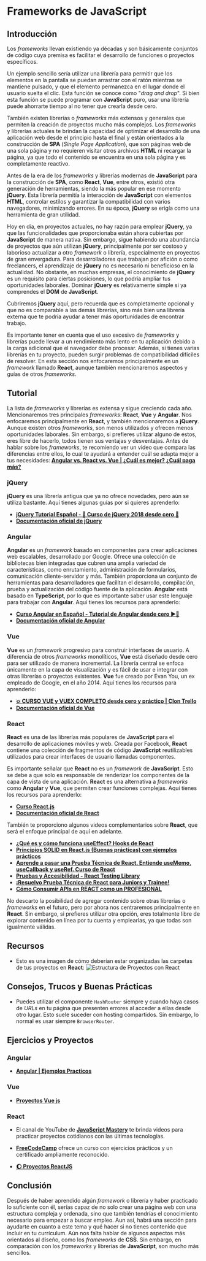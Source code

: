 # Frameworks de JavaScript

## Introducción

Los _frameworks_ llevan existiendo ya décadas y son básicamente conjuntos de código cuya premisa es facilitar el desarrollo de funciones o proyectos específicos.

Un ejemplo sencillo sería utilizar una librería para permitir que los elementos en la pantalla se puedan arrastrar con el ratón mientras se mantiene pulsado, y que el elemento permanezca en el lugar donde el usuario suelta el clic. Esta función se conoce como "_drag and drop_". Si bien esta función se puede programar con **JavaScript** puro, usar una librería puede ahorrarte tiempo al no tener que crearla desde cero.

También existen librerías o _frameworks_ más extensos y generales que permiten la creación de proyectos mucho más complejos. Los _frameworks_ y librerías actuales te brindan la capacidad de optimizar el desarrollo de una aplicación web desde el principio hasta el final y están orientados a la construcción de **SPA** (_Single Page Application_), que son páginas web de una sola página y no requieren visitar otros archivos **HTML** ni recargar la página, ya que todo el contenido se encuentra en una sola página y es completamente reactivo.

Antes de la era de los _frameworks_ y librerías modernas de **JavaScript** para la construcción de **SPA**, como **React**, **Vue**, entre otros, existió otra generación de herramientas, siendo la más popular en ese momento **jQuery**. Esta librería permitía la interacción de **JavaScript** con elementos **HTML**, controlar estilos y garantizar la compatibilidad con varios navegadores, minimizando errores. En su época, **jQuery** se erigía como una herramienta de gran utilidad.

Hoy en día, en proyectos actuales, no hay razón para emplear **jQuery**, ya que las funcionalidades que proporcionaba están ahora cubiertas por **JavaScript** de manera nativa. Sin embargo, sigue habiendo una abundancia de proyectos que aún utilizan **jQuery**, principalmente por ser costoso y laborioso actualizar a otro _framework_ o librería, especialmente en proyectos de gran envergadura. Para desarrolladores que trabajan por afición o como freelancers, el aprendizaje de **jQuery** no es necesario ni beneficioso en la actualidad. No obstante, en muchas empresas, el conocimiento de **jQuery** es un requisito para ciertas posiciones, lo que podría ampliar tus oportunidades laborales. Dominar **jQuery** es relativamente simple si ya comprendes el **DOM** de **JavaScript**.

Cubriremos **jQuery** aquí, pero recuerda que es completamente opcional y que no es comparable a las demás librerías, sino más bien una librería externa que te podría ayudar a tener más oportunidades de encontrar trabajo.

Es importante tener en cuenta que el uso excesivo de _frameworks_ y librerías puede llevar a un rendimiento más lento en tu aplicación debido a la carga adicional que el navegador debe procesar. Además, si tienes varias librerías en tu proyecto, pueden surgir problemas de compatibilidad difíciles de resolver. En esta sección nos enfocaremos principalmente en un _framework_ llamado **React**, aunque también mencionaremos aspectos y guías de otros _frameworks_.

## Tutorial

La lista de _frameworks_ y librerías es extensa y sigue creciendo cada año. Mencionaremos tres principales _frameworks_: **React**, **Vue** y **Angular**. Nos enfocaremos principalmente en **React**, y también mencionaremos a **jQuery**. Aunque existen otros _frameworks_, son menos utilizados y ofrecen menos oportunidades laborales. Sin embargo, si prefieres utilizar alguno de estos, eres libre de hacerlo, todos tienen sus ventajas y desventajas. Antes de hablar sobre los _frameworks_, te recomiendo ver un video que compara las diferencias entre ellos, lo cual te ayudará a entender cuál se adapta mejor a tus necesidades: **[Angular vs. React vs. Vue | ¿Cuál es mejor? ¿Cuál paga más?](https://www.youtube.com/watch?v=IWbl8SXsb7Q)**

### jQuery

**jQuery** es una librería antigua que ya no ofrece novedades, pero aún se utiliza bastante. Aquí tienes algunas guías por si quieres aprenderlo:

-   **[jQuery Tutorial Español - 💪 Curso de jQuery 2018 desde cero 💪](https://www.youtube.com/watch?v=DVN8NWppCN0)**
-   **[Documentación oficial de jQuery](https://api.jquery.com)**

### Angular

**Angular** es un _framework_ basado en componentes para crear aplicaciones web escalables, desarrollado por Google. Ofrece una colección de bibliotecas bien integradas que cubren una amplia variedad de características, como enrutamiento, administración de formularios, comunicación cliente-servidor y más. También proporciona un conjunto de herramientas para desarrolladores que facilitan el desarrollo, compilación, prueba y actualización del código fuente de la aplicación. **Angular** está basado en **TypeScript**, por lo que es importante saber usar este lenguaje para trabajar con **Angular**. Aquí tienes los recursos para aprenderlo:

-   **[Curso Angular en Español - Tutorial de Angular desde cero ▶️🤯](https://www.youtube.com/watch?v=i-oYrcNtc2s)**
-   **[Documentación oficial de Angular](https://angular.io/docs)**

### Vue

**Vue** es un _framework_ progresivo para construir interfaces de usuario. A diferencia de otros _frameworks_ monolíticos, **Vue** está diseñado desde cero para ser utilizado de manera incremental. La librería central se enfoca únicamente en la capa de visualización y es fácil de usar e integrar con otras librerías o proyectos existentes. **Vue** fue creado por Evan You, un ex empleado de Google, en el año 2014. Aquí tienes los recursos para aprenderlo:

-   **[💥 CURSO VUE y VUEX COMPLETO desde cero y práctico | Clon Trello](https://www.youtube.com/watch?v=Wd9dOIlTWCc)**
-   **[Documentación oficial de Vue](https://es.vuejs.org/v2/guide/)**

### React

**React** es una de las librerías más populares de **JavaScript** para el desarrollo de aplicaciones móviles y web. Creada por Facebook, **React** contiene una colección de fragmentos de código **JavaScript** reutilizables utilizados para crear interfaces de usuario llamadas componentes.

Es importante señalar que **React** no es un _framework_ de **JavaScript**. Esto se debe a que solo es responsable de renderizar los componentes de la capa de vista de una aplicación. **React** es una alternativa a _frameworks_ como **Angular** y **Vue**, que permiten crear funciones complejas. Aquí tienes los recursos para aprenderlo:

-   **[Curso React.js](https://www.youtube.com/playlist?list=PLvq-jIkSeTUZ5XcUw8fJPTBKEHEKPMTKk)**
-   **[Documentación oficial de React](https://react.dev/learn)**

También te proporciono algunos videos complementarios sobre **React**, que será el enfoque principal de aquí en adelante.

-   **[¿Qué es y cómo funciona useEffect? Hooks de React](https://www.youtube.com/watch?v=TBxpAhpQqYk)**
-   **[Principios SOLID en React.js (Buenas prácticas) con ejemplos prácticos](https://www.youtube.com/watch?v=jKdt-BnTTR0)**
-   **[Aprende a pasar una Prueba Técnica de React. Entiende useMemo, useCallback y useRef. Curso de React](https://www.youtube.com/watch?v=GOEiMwDJ3lc)**
-   **[Pruebas y Accesibilidad - React Testing Library](https://www.youtube.com/watch?v=ZE4galFU5HU)**
-   **[¡Resuelvo Prueba Técnica de React para Juniors y Trainee!](https://www.youtube.com/watch?v=XYpadB4VadY)**
-   **[Cómo Consumir APIs en REACT como un PROFESIONAL](https://www.youtube.com/watch?v=6u1RHUoXIPI)**

No descarto la posibilidad de agregar contenido sobre otras librerías o _frameworks_ en el futuro, pero por ahora nos centraremos principalmente en **React**. Sin embargo, si prefieres utilizar otra opción, eres totalmente libre de explorar contenido en línea por tu cuenta y emplearlas, ya que todas son igualmente válidas.

## Recursos

-   Esto es una imagen de cómo deberían estar organizadas las carpetas de tus proyectos en **React**:
    ![Estructura de Proyectos con React](./assets/react-project-structure.jpg)

## Consejos, Trucos y Buenas Prácticas

-   Puedes utilizar el componente `HashRouter` siempre y cuando haya casos de _URLs_ en tu página que presenten errores al acceder a ellas desde otro lugar. Esto suele suceder con hosting compartidos. Sin embargo, lo normal es usar siempre `BrowserRouter`.

## Ejercicios y Proyectos

### Angular

-   **[Angular | Ejemplos Practicos](https://www.youtube.com/playlist?list=PLo5lAe9kQrworYq5xJWBTtzPgyOUShZnY)**

### Vue

-   **[Proyectos Vue js](https://www.youtube.com/playlist?list=PLP07Cb8pDHCPIQlie1aD_D0HujvWRkrUW)**

### React

-   El canal de YouTube de **[JavaScript Mastery](https://www.youtube.com/@javascriptmastery)** te brinda videos para practicar proyectos cotidianos con las últimas tecnologías.

-   **[FreeCodeCamp](https://www.freecodecamp.org/learn/front-end-development-libraries/)** ofrece un curso con ejercicios prácticos y un certificado ampliamente reconocido.

-   **[🌔 Proyectos ReactJS](https://www.youtube.com/playlist?list=PL9c-AU5X8n1T4y1Y3VG-maQYyASZEg-4C)**

## Conclusión

Después de haber aprendido algún _framework_ o librería y haber practicado lo suficiente con él, serías capaz de no solo crear una página web con una estructura compleja y ordenada, sino que también tendrías el conocimiento necesario para empezar a buscar empleo. Aun así, habrá una sección para ayudarte en cuanto a este tema y qué hacer si no tienes contenido que incluir en tu currículum. Aún nos falta hablar de algunos aspectos más orientados al diseño, como los _frameworks_ de **CSS**. Sin embargo, en comparación con los _frameworks_ y librerías de **JavaScript**, son mucho más sencillos.
